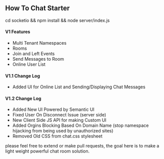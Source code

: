 ## How To Chat Starter

cd socketio && npm install && node server/index.js

#### V1 Features

- Multi Tenant Namespaces
- Rooms
- Join and Left Events
- Send Messages to Room
- Online User List

#### V1.1 Change Log
- Added UI for Online List and Sending/Displaying Chat Messages

#### V1.2 Change Log
- Added New UI Powered by Semantic UI
- Fixed User On Disconnect Issue (server side)
- New Client Side JS API for making Custom UI
- Added Orgins Blocking Based On Domain Name (stop namespace hijacking from being used by unauthorized sites)
- Removed Old CSS from chat.css stylesheet

please feel free to extend or make pull requests, the goal here is to make a light weight powerful chat room solution.
